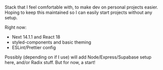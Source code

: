 Stack that I feel comfortable with, to make dev on personal projects easier. Hoping to keep this maintained so I can easily start projects without any setup. 

Right now:
- Next 14.1.1 and React 18
- styled-components and basic theming
- ESLint/Prettier config

Possibly (depending on if I use) will add Node/Express/Supabase setup here, and/or Radix stuff. But for now, a start! 

